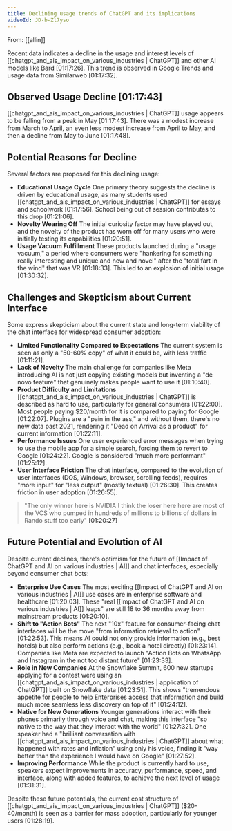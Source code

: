 ```yaml
---
title: Declining usage trends of ChatGPT and its implications
videoId: JD-b-Zl7yso
---
```


From: [[allin]] <br/> 

Recent data indicates a decline in the usage and interest levels of [[chatgpt_and_ais_impact_on_various_industries | ChatGPT]] and other AI models like Bard <a class="yt-timestamp" data-t="01:17:26">[01:17:26]</a>. This trend is observed in Google Trends and usage data from Similarweb <a class="yt-timestamp" data-t="01:17:32">[01:17:32]</a>.

## Observed Usage Decline <a class="yt-timestamp" data-t="01:17:43">[01:17:43]</a>
[[chatgpt_and_ais_impact_on_various_industries | ChatGPT]] usage appears to be falling from a peak in May <a class="yt-timestamp" data-t="01:17:43">[01:17:43]</a>. There was a modest increase from March to April, an even less modest increase from April to May, and then a decline from May to June <a class="yt-timestamp" data-t="01:17:48">[01:17:48]</a>.

## Potential Reasons for Decline
Several factors are proposed for this declining usage:

*   **Educational Usage Cycle** One primary theory suggests the decline is driven by educational usage, as many students used [[chatgpt_and_ais_impact_on_various_industries | ChatGPT]] for essays and schoolwork <a class="yt-timestamp" data-t="01:17:56">[01:17:56]</a>. School being out of session contributes to this drop <a class="yt-timestamp" data-t="01:21:06">[01:21:06]</a>.
*   **Novelty Wearing Off** The initial curiosity factor may have played out, and the novelty of the product has worn off for many users who were initially testing its capabilities <a class="yt-timestamp" data-t="01:20:51">[01:20:51]</a>.
*   **Usage Vacuum Fulfillment** These products launched during a "usage vacuum," a period where consumers were "hankering for something really interesting and unique and new and novel" after the "total fart in the wind" that was VR <a class="yt-timestamp" data-t="01:18:33">[01:18:33]</a>. This led to an explosion of initial usage <a class="yt-timestamp" data-t="01:30:32">[01:30:32]</a>.

## Challenges and Skepticism about Current Interface
Some express skepticism about the current state and long-term viability of the chat interface for widespread consumer adoption:

*   **Limited Functionality Compared to Expectations** The current system is seen as only a "50-60% copy" of what it could be, with less traffic <a class="yt-timestamp" data-t="01:11:21">[01:11:21]</a>.
*   **Lack of Novelty** The main challenge for companies like Meta introducing AI is not just copying existing models but inventing a "de novo feature" that genuinely makes people want to use it <a class="yt-timestamp" data-t="01:10:40">[01:10:40]</a>.
*   **Product Difficulty and Limitations** [[chatgpt_and_ais_impact_on_various_industries | ChatGPT]] is described as hard to use, particularly for general consumers <a class="yt-timestamp" data-t="01:22:00">[01:22:00]</a>. Most people paying $20/month for it is compared to paying for Google <a class="yt-timestamp" data-t="01:22:07">[01:22:07]</a>. Plugins are a "pain in the ass," and without them, there's no new data past 2021, rendering it "Dead on Arrival as a product" for current information <a class="yt-timestamp" data-t="01:22:11">[01:22:11]</a>.
*   **Performance Issues** One user experienced error messages when trying to use the mobile app for a simple search, forcing them to revert to Google <a class="yt-timestamp" data-t="01:24:22">[01:24:22]</a>. Google is considered "much more performant" <a class="yt-timestamp" data-t="01:25:12">[01:25:12]</a>.
*   **User Interface Friction** The chat interface, compared to the evolution of user interfaces (DOS, Windows, browser, scrolling feeds), requires "more input" for "less output" (mostly textual) <a class="yt-timestamp" data-t="01:26:30">[01:26:30]</a>. This creates friction in user adoption <a class="yt-timestamp" data-t="01:26:55">[01:26:55]</a>.

> "The only winner here is NVIDIA I think the loser here here are most of the VCS who pumped in hundreds of millions to billions of dollars in Rando stuff too early" <a class="yt-timestamp" data-t="01:20:27">[01:20:27]</a>

## Future Potential and Evolution of AI
Despite current declines, there's optimism for the future of [[Impact of ChatGPT and AI on various industries | AI]] and chat interfaces, especially beyond consumer chat bots:

*   **Enterprise Use Cases** The most exciting [[Impact of ChatGPT and AI on various industries | AI]] use cases are in enterprise software and healthcare <a class="yt-timestamp" data-t="01:20:03">[01:20:03]</a>. These "real [[Impact of ChatGPT and AI on various industries | AI]] leaps" are still 18 to 36 months away from mainstream products <a class="yt-timestamp" data-t="01:20:10">[01:20:10]</a>.
*   **Shift to "Action Bots"** The next "10x" feature for consumer-facing chat interfaces will be the move "from information retrieval to action" <a class="yt-timestamp" data-t="01:22:53">[01:22:53]</a>. This means AI could not only provide information (e.g., best hotels) but also perform actions (e.g., book a hotel directly) <a class="yt-timestamp" data-t="01:23:14">[01:23:14]</a>. Companies like Meta are expected to launch "Action Bots on WhatsApp and Instagram in the not too distant future" <a class="yt-timestamp" data-t="01:23:33">[01:23:33]</a>.
*   **Role in New Companies** At the Snowflake Summit, 600 new startups applying for a contest were using an [[chatgpt_and_ais_impact_on_various_industries | application of ChatGPT]] built on Snowflake data <a class="yt-timestamp" data-t="01:23:51">[01:23:51]</a>. This shows "tremendous appetite for people to help Enterprises access that information and build much more seamless less discovery on top of it" <a class="yt-timestamp" data-t="01:24:12">[01:24:12]</a>.
*   **Native for New Generations** Younger generations interact with their phones primarily through voice and chat, making this interface "so native to the way that they interact with the world" <a class="yt-timestamp" data-t="01:27:32">[01:27:32]</a>. One speaker had a "brilliant conversation with [[chatgpt_and_ais_impact_on_various_industries | ChatGPT]] about what happened with rates and inflation" using only his voice, finding it "way better than the experience I would have on Google" <a class="yt-timestamp" data-t="01:27:52">[01:27:52]</a>.
*   **Improving Performance** While the product is currently hard to use, speakers expect improvements in accuracy, performance, speed, and interface, along with added features, to achieve the next level of usage <a class="yt-timestamp" data-t="01:31:31">[01:31:31]</a>.

Despite these future potentials, the current cost structure of [[chatgpt_and_ais_impact_on_various_industries | ChatGPT]] ($20-40/month) is seen as a barrier for mass adoption, particularly for younger users <a class="yt-timestamp" data-t="01:28:19">[01:28:19]</a>.